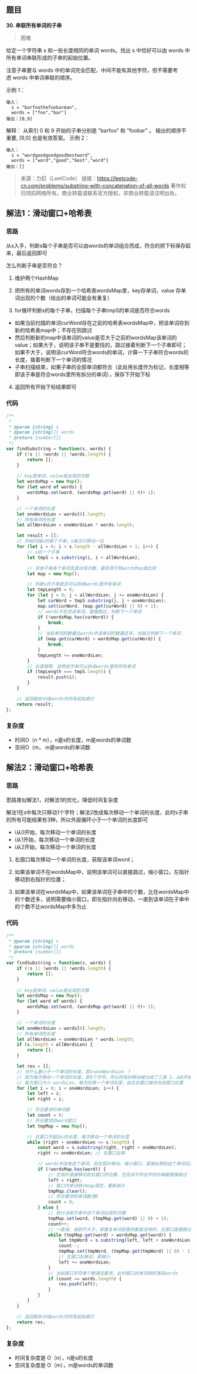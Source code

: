 ## 题目
**30. 串联所有单词的子串**
>困难

给定一个字符串 s 和一些长度相同的单词 words。找出 s 中恰好可以由 words 中所有单词串联形成的子串的起始位置。

注意子串要与 words 中的单词完全匹配，中间不能有其他字符，但不需要考虑 words 中单词串联的顺序。

示例 1：
```
输入：
  s = "barfoothefoobarman",
  words = ["foo","bar"]
输出：[0,9]
```
解释：
从索引 0 和 9 开始的子串分别是 "barfoo" 和 "foobar" 。
输出的顺序不重要, [9,0] 也是有效答案。
示例 2：
```
输入：
  s = "wordgoodgoodgoodbestword",
  words = ["word","good","best","word"]
输出：[]
```
>来源：力扣（LeetCode）
链接：https://leetcode-cn.com/problems/substring-with-concatenation-of-all-words
著作权归领扣网络所有。商业转载请联系官方授权，非商业转载请注明出处。

## 解法1：滑动窗口+哈希表
### 思路
从s入手，判断s每个子串是否可以由words的单词组合而成，符合的把下标保存起来，最后返回即可

怎么判断子串是否符合？
1. 维护两个HashMap
2. 把所有的单词words存到一个哈希表wordsMap里，key存单词，value 存单词出现的个数（给出的单词可能会有重复）

3. for循环判断s的每个子串，扫描每个子串tmpS的单词是否符合words

* 如果当前扫描的单词curWord存在之前的哈希表wordsMap中，把该单词存到新的哈希表map中；不存在则跳过
* 然后判断新的map中该单词的value是否大于之前的wordsMap该单词的value；如果大于，说明该子串不是要找的，跳过接着判断下一个子串即可；如果不大于，说明该curWord符合words的单词，计算一下子串符合words的长度，接着判断下一个单词的情况
* 子串扫描结束，如果子串的全部单词都符合（此处用长度作为标记，长度相等即该子串是符合words里所有拆分的单词），保存下开始下标

4. 返回所有开始下标结果即可

### 代码
```javascript
/**
 * 
 * @param {string} s
 * @param {string[]} words
 * @return {number[]}
 */
var findSubstring = function(s, words) {
    if (!s || !words || !words.length) {
        return [];
    }
    
    // key是单词，value是出现的次数
    let wordsMap = new Map();
    for (let word of words) {
        wordsMap.set(word, (wordsMap.get(word) || 0)+ 1);  
    }

    // 一个单词的长度
    let oneWordsLen = words[0].length;
    // 所有单词的长度
    let allWordsLen = oneWordsLen * words.length;

    let result = [];
    // 开始扫描s的每个子串，s每次只移动一位
    for (let i = 0; i < s.length - allWordsLen + 1; i++) {
        // s的一个子串
        let tmpS = s.substring(i, i + allWordsLen);

        // 存放子串各个单词及其出现次数，最后用于和wordsMap做比较
        let map = new Map();

        // 判断s的子串是否可以拆成words里所有单词
        let tmpLength = 0;
        for (let j = 0; j < allWordsLen; j += oneWordsLen) {
            let curWord = tmpS.substring(j, j + oneWordsLen);
            map.set(curWord, (map.get(curWord) || 0) + 1);
            // words不包含该单词，直接跳过，判断下一个单词
            if (!wordsMap.has(curWord)) {
                break;
            }
            // 当前单词的数量比words中该单词的数量还多，也跳过判断下一个单词
            if (map.get(curWord) > wordsMap.get(curWord)) {
                break;
            }
            tmpLength += oneWordsLen;
        }
        // 长度相等，说明该字串可以拆成words里的所有单词
        if (tmpLength === tmpS.length) {
            result.push(i);
        }
    }

    // 返回能拆分成words的所有起始索引
    return result;
};
```
### 复杂度
* 时间O（n * m），n是s的长度，m是words的单词数
* 空间O（m， m是words的单词数


## 解法2：滑动窗口+哈希表
### 思路
思路类似解法1，对解法1的优化，降低时间复杂度



解法1在s中每次只移动1个字符；解法2改成每次移动一个单词的长度，此时s子串的所有可能结果有3种，所以外层循环小于一个单词的长度即可

* i从0开始，每次移动一个单词的长度
* i从1开始，每次移动一个单词的长度
* i从2开始，每次移动一个单词的长度



1. 右窗口每次移动一个单词的长度，获取该单词word；

2. 如果该单词不在wordsMap中，说明该单词可以直接跳过，缩小窗口，左指针移动到右指针的位置；

3. 如果该单词在wordsMap中，如果该单词在子串中的个数，比在wordsMap中的个数还多，说明需要缩小窗口，即左指针向右移动，一直到该单词在子串中的个数不比wordsMap中多为止



### 代码
```javascript
/**
 * @param {string} s
 * @param {string[]} words
 * @return {number[]}
 */
var findSubstring = function(s, words) {
    if (!s || !words || !words.length) {
        return [];
    }
    
    // key是单词，value是出现的次数
    let wordsMap = new Map();
    for (let word of words) {
        wordsMap.set(word, (wordsMap.get(word) || 0)+ 1);  
    }

    // 一个单词的长度
    let oneWordsLen = words[0].length;
    // 所有单词的长度
    let allWordsLen = oneWordsLen * words.length;
    if (s.length < allWordsLen) {
        return [];
    }

    let res = [];
    // 为什么要小于一个单词的长度，即i<oneWordsLen ？
    // 因为每次移动一个单词的长度，即3个字符，所以所有的移动被分成了三类 1、从0开始，每次移动一个单词的长度；2、从1开始，每次移动一个单词的长度；3、从2开始，每次移动一个单词的长度
    // 每次窗口大小 wordsLen，每次后移一个单词长度，由左右窗口维持当前窗口位置
    for (let i = 0; i < oneWordsLen; i++) {
        let left = i;
        let right = i;

        // 符合要求的单词数
        let count = 0;
        // 符合要求的word窗口
        let tmpMap = new Map();

        // 右窗口不超出s的长度，每次移动一个单词的长度
        while (right + oneWordsLen <= s.length) {
            const word = s.substring(right, right + oneWordsLen);
            right += oneWordsLen; // 右窗口右移

            // words中没有这个单词，则左指针移动，缩小窗口，直接右移到这个单词后面
            if (!wordsMap.has(word)) {
                // 左指针直接移动到右窗口的位置，包含该不符合字符的串都直接跳过
                left = right;
                // 窗口内单词统计map清空，重新统计
                tmpMap.clear();
                // 符合要求的单词数清0
                count = 0;
            } else { 
                // 统计当前子串中这个单词出现的次数
                tmpMap.set(word, (tmpMap.get(word) || 0) + 1);
                count++;
                // 一直减，减到不大于，即重复单词前面的都是没用的，左窗口直接跳过
                while (tmpMap.get(word) > wordsMap.get(word)) {
                    let tmpWord = s.substring(left, left + oneWordsLen);
                    count--;
                    tmpMap.set(tmpWord, (tmpMap.get(tmpWord) || 0) - 1);
                    // 左窗口右移动，即缩小
                    left += oneWordsLen;
                }
                // 当前窗口字符串个数满足要求，此时窗口的单词刚好满足words
                if (count == words.length) {
                    res.push(left);
                }
            }             
        }
    }

    // 返回能拆分成words的所有起始索引
    return res;
};
```
### 复杂度
* 时间复杂度是 O（n），n是s的长度
* 空间复杂度是 O（m），m是words的单词数